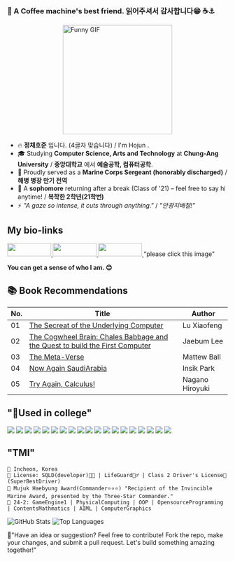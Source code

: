 ### 👋 A Coffee machine's best friend. 읽어주셔서 감사합니다😁 ☕⚓

<div style="display: flex; justify-content: center; align-items: center;">
  <img 
    src="https://i.giphy.com/media/v1.Y2lkPTc5MGI3NjExZmdpc2liNm5mb3pwM2pzYWlpaDNuazRuZm5ibWh5b2V6aWd0anhuZCZlcD12MV9pbnRlcm5hbF9naWZfYnlfaWQmY3Q9Zw/CTX0ivSQbI78A/giphy.gif" 
    alt="Funny GIF" 
    width="250" 
  />
</div>



- 🔥 **정채호준** 입니다. (4글자 맞습니다) / I'm Hojun .
- 🎓 Studying **Computer Science, Arts and Technology** at **Chung-Ang University** / **중앙대학교** 에서 **예술공학, 컴퓨터공학**.
- 🦅 Proudly served as a **Marine Corps Sergeant (honorably discharged)** / **해병 병장 만기 전역**
- 🌱 A **sophomore** returning after a break (Class of '21) – feel free to say hi anytime! / **복학한 2학년(21학번)**
- ⚡ _"A gaze so intense, it cuts through anything."_ / _"안광지배철!"_ 



## My bio-links
<span>
  <a href="https://youtube.com/@turtleneck_king?si=Ye8GUmUF9ocDgJy-">
    <img src="https://img.shields.io/badge/YouTube-FF0000?style=for-the-badge&logo=youtube&logoColor=white" width="100" height="30" />
  </a>
  <a href="https://www.instagram.com/ne_gr_za?utm_source=ig_web_button_share_sheet&igsh=ZDNlZDc0MzIxNw==">
    <img src="https://img.shields.io/badge/Instagram-E4405F?style=for-the-badge&logo=instagram&logoColor=white" width="100" height="30" />
  </a>
  <a href="https://youtu.be/L6sRyMrJoO0?si=-D_wMFLirR0-z0h0">
    <img 
      src="https://i.giphy.com/media/v1.Y2lkPTc5MGI3NjExc2wzYWR3Y3h5MWd6aHR2eGtvNXF5em0xdWUyYjZlcG5neXd5bXZvaiZlcD12MV9pbnRlcm5hbF9naWZfYnlfaWQmY3Q9Zw/SBz5WdRACsaqEEGRfl/giphy.gif" 
      width="100" height="30"
    /> 
  </a> "please click this image"
</span>






**You can get a sense of who I am. 😊**



## 📚 Book Recommendations

| No. | Title | Author |
|------|-------|----------|
| 01 | [The Secreat of the Underlying Computer](https://www.yes24.com/Product/Goods/125299750?pid=123487&cosemkid=go17107581468846387&utm_source=google_pc&utm_medium=cpc&utm_campaign=book_pc&utm_content=ys_240530_google_pc_cc_book_pc_12403%EB%8F%84%EC%84%9C&utm_term=%EC%BB%B4%ED%93%A8%ED%84%B0%EB%B0%91%EB%B0%94%EB%8B%A5%EC%9D%98%EB%B9%84%EB%B0%80&gad_source=1&gclid=CjwKCAiA9IC6BhA3EiwAsbltONxOWeqFMdzE0XgE2xvAhy51myI5i_TP6gSNbvuOPIlVh0JhSDKGbBoCr0cQAvD_BwE)  | Lu Xiaofeng |
| 02 | [The Cogwheel Brain: Chales Babbage and the Quest to build the First Computer](https://www.yes24.com/Product/Goods/25245406)  | Jaebum Lee |
| 03 | [The Meta-Verse](https://www.yes24.com/Product/Goods/119153901) | Mattew Ball |
| 04 | [Now Again SaudiArabia](https://www.yes24.com/Product/Goods/125297987) | Insik Park |
| 05 | [Try Again, Calculus!](https://www.yes24.com/Product/Goods/77126121) | Nagano Hiroyuki |




## "🤖Used in college"
<span>
  <img src="https://img.shields.io/badge/C%23-239120?style=for-the-badge&logo=c-sharp&logoColor=white"/>
  <img src="https://img.shields.io/badge/C%2B%2B-00599C?style=for-the-badge&logo=c%2B%2B&logoColor=white"/>
  <img src="https://img.shields.io/badge/Python-3776AB?style=for-the-badge&logo=python&logoColor=white"/>
  <img src="https://img.shields.io/badge/HTML5-E34F26?style=for-the-badge&logo=html5&logoColor=white"/>
  <img src="https://img.shields.io/badge/Unity-100000?style=for-the-badge&logo=unity&logoColor=white"/>
  <img src="https://img.shields.io/badge/MySQL-00000F?style=for-the-badge&logo=mysql&logoColor=white"/>
  <img src="https://img.shields.io/badge/npm-CB3837?style=for-the-badge&logo=npm&logoColor=white"/>
  <img src="https://img.shields.io/badge/Miro-050038?style=for-the-badge&logo=Miro&logoColor=white"/>
  <img src="https://img.shields.io/badge/GIT-E44C30?style=for-the-badge&logo=git&logoColor=white"/>
  <img src="https://img.shields.io/badge/powershell-5391FE?style=for-the-badge&logo=powershell&logoColor=white"/>
  <img src="https://img.shields.io/badge/-Arduino-00979D?style=for-the-badge&logo=Arduino&logoColor=white"/>
  <img src="https://img.shields.io/badge/Linux-FCC624?style=for-the-badge&logo=linux&logoColor=black"/>
  <img src="https://img.shields.io/badge/Netflix-E50914?style=for-the-badge&logo=netflix&logoColor=white"/>
  <img src="https://img.shields.io/badge/JSS-F7DF1E?style=for-the-badge&logo=JSS&logoColor=white"/>
  <img src="https://img.shields.io/badge/Burger King-D62300?style=for-the-badge&logo=Burger King&logoColor=white"/>
  <img src="https://img.shields.io/badge/Ethereum-3C3C3D?logo=ethereum&logoColor=fff&style=for-the-badge"/>
  <img src="https://img.shields.io/badge/Xrp-black?style=for-the-badge&logo=xrp&logoColor=white"/>
  <img src="https://img.shields.io/badge/Colab-F9AB00?style=for-the-badge&logo=googlecolab&color=525252"/>
  <img src="	https://img.shields.io/badge/.NET-5C2D91?style=for-the-badge&logo=.net&logoColor=white"/>
</span>

## "TMI"

```
📍 Incheon, Korea
💼 License: SQLD(developer)👨‍💻 | LifeGuard🏊‍♂️ | Class 2 Driver's License🚗(SuperBestDriver) 
🦾 Mujuk Haebyung Award(Commander⭐⭐⭐) "Recipient of the Invincible Marine Award, presented by the Three-Star Commander."
🎯 24-2: GameEngine1 | PhysicalComputing | OOP | OpensourceProgramming | ContentsMathmatics | AIML | ComputerGraphics
```
![GitHub Stats](https://github-readme-stats.vercel.app/api?username=Jeongchaehojun&theme=radical)
![Top Languages](https://github-readme-stats.vercel.app/api/top-langs/?username=jeongchaehojun&layout=compact&langs_count=5&theme=blue-green&cache_seconds=86400)


💞"Have an idea or suggestion? Feel free to contribute! Fork the repo, make your changes, and submit a pull request. Let's build something amazing together!"



